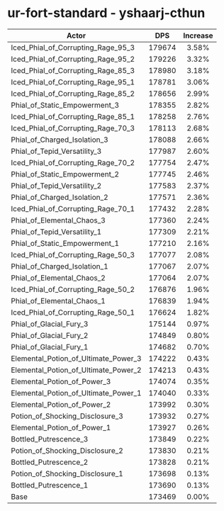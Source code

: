 # ur-fort-standard - yshaarj-cthun
| Actor | DPS | Increase |
|---|:---:|:---:|
|Iced_Phial_of_Corrupting_Rage_95_3|179674|3.58%|
|Iced_Phial_of_Corrupting_Rage_95_2|179226|3.32%|
|Iced_Phial_of_Corrupting_Rage_85_3|178980|3.18%|
|Iced_Phial_of_Corrupting_Rage_95_1|178781|3.06%|
|Iced_Phial_of_Corrupting_Rage_85_2|178656|2.99%|
|Phial_of_Static_Empowerment_3|178355|2.82%|
|Iced_Phial_of_Corrupting_Rage_85_1|178258|2.76%|
|Iced_Phial_of_Corrupting_Rage_70_3|178113|2.68%|
|Phial_of_Charged_Isolation_3|178088|2.66%|
|Phial_of_Tepid_Versatility_3|177987|2.60%|
|Iced_Phial_of_Corrupting_Rage_70_2|177754|2.47%|
|Phial_of_Static_Empowerment_2|177745|2.46%|
|Phial_of_Tepid_Versatility_2|177583|2.37%|
|Phial_of_Charged_Isolation_2|177571|2.36%|
|Iced_Phial_of_Corrupting_Rage_70_1|177432|2.28%|
|Phial_of_Elemental_Chaos_3|177360|2.24%|
|Phial_of_Tepid_Versatility_1|177309|2.21%|
|Phial_of_Static_Empowerment_1|177210|2.16%|
|Iced_Phial_of_Corrupting_Rage_50_3|177077|2.08%|
|Phial_of_Charged_Isolation_1|177067|2.07%|
|Phial_of_Elemental_Chaos_2|177064|2.07%|
|Iced_Phial_of_Corrupting_Rage_50_2|176876|1.96%|
|Phial_of_Elemental_Chaos_1|176839|1.94%|
|Iced_Phial_of_Corrupting_Rage_50_1|176624|1.82%|
|Phial_of_Glacial_Fury_3|175144|0.97%|
|Phial_of_Glacial_Fury_2|174849|0.80%|
|Phial_of_Glacial_Fury_1|174682|0.70%|
|Elemental_Potion_of_Ultimate_Power_3|174222|0.43%|
|Elemental_Potion_of_Ultimate_Power_2|174213|0.43%|
|Elemental_Potion_of_Power_3|174074|0.35%|
|Elemental_Potion_of_Ultimate_Power_1|174040|0.33%|
|Elemental_Potion_of_Power_2|173992|0.30%|
|Potion_of_Shocking_Disclosure_3|173932|0.27%|
|Elemental_Potion_of_Power_1|173927|0.26%|
|Bottled_Putrescence_3|173849|0.22%|
|Potion_of_Shocking_Disclosure_2|173830|0.21%|
|Bottled_Putrescence_2|173828|0.21%|
|Potion_of_Shocking_Disclosure_1|173698|0.13%|
|Bottled_Putrescence_1|173690|0.13%|
|Base|173469|0.00%|

